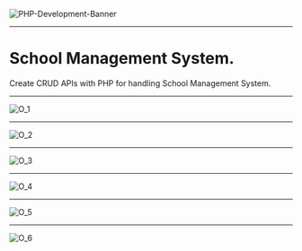 ![PHP-Development-Banner](https://user-images.githubusercontent.com/107666466/210710955-0127f64e-d7c3-4af5-a5da-4c9d58a09a8d.jpg)

<!-- <img src="https://user-images.githubusercontent.com/107666466/196148682-5233b5f7-ddda-422d-be49-7af1695b37ef.png" width="1200" height="280"> -->

---

# School Management System.
Create CRUD APIs with PHP for handling School Management System.

---

![O_1](https://user-images.githubusercontent.com/107666466/210711198-2eab49c2-a2d7-4265-a41a-c7efbe853928.JPG)

---

![O_2](https://user-images.githubusercontent.com/107666466/210711435-450cc0f0-98af-4730-8961-ae3d5143f62b.JPG)

---

![O_3](https://user-images.githubusercontent.com/107666466/210711452-a4a64f77-4b24-41e5-8b4d-85fe55a35f01.JPG)

---

![O_4](https://user-images.githubusercontent.com/107666466/210711465-43b526bf-c40a-4e34-ad64-82cc98cc8f9b.JPG)

---

![O_5](https://user-images.githubusercontent.com/107666466/210711475-b2a814db-40e4-476b-af0f-926b65f4d40e.JPG)

---

![O_6](https://user-images.githubusercontent.com/107666466/210711604-8512cc54-0ce4-4cfa-9eba-403c5621a75a.JPG)
